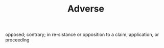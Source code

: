 ---
title: Adverse
permalink: "/definitions/adverse.html"
body: opposed; contrary; in re-sistance or opposition to a claim, application, or
  proceedlng
published_at: '2018-07-07'
layout: post
---